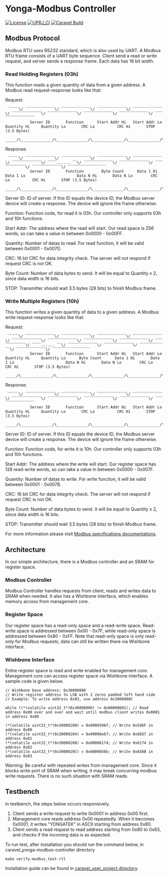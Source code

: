 # Yonga-Modbus Controller

[![License](https://img.shields.io/badge/License-Apache%202.0-blue.svg)](https://opensource.org/licenses/Apache-2.0) [![UPRJ_CI](https://github.com/efabless/caravel_project_example/actions/workflows/user_project_ci.yml/badge.svg)](https://github.com/efabless/caravel_project_example/actions/workflows/user_project_ci.yml) [![Caravel Build](https://github.com/efabless/caravel_project_example/actions/workflows/caravel_build.yml/badge.svg)](https://github.com/efabless/caravel_project_example/actions/workflows/caravel_build.yml)

## Modbus Protocol
Modbus RTU uses RS232 standard, which is also used by UART. A Modbus RTU frame consists of a UART byte sequence. Client send a read or write request, and server sends a response frame. Each data has 16 bit width.
### Read Holding Registers (03h)
This function reads a given quantity of data from a given address. A Modbus read request-response looks like that:

Request:
```
 ̅ ̅ ̅ ̅ ̅ \/ ̅ ̅ ̅ ̅ ̅ ̅ ̅ ̅ ̅ ̅ ̅ ̅ ̅ \/ ̅ ̅ ̅ ̅ ̅ ̅ ̅ ̅ ̅ ̅ ̅ ̅ ̅ \/ ̅ ̅ ̅ ̅ ̅ ̅ ̅ ̅ ̅ ̅ ̅ ̅ ̅ \/ ̅ ̅ ̅ ̅ ̅ ̅ ̅ ̅ ̅ ̅ ̅ ̅ ̅ \/ ̅ ̅ ̅ ̅ ̅ ̅ ̅ ̅ ̅ ̅ ̅ ̅ ̅ \/ ̅ ̅ ̅ ̅ ̅ ̅ ̅ ̅ ̅ ̅ ̅ ̅ ̅ \/ ̅ ̅ ̅ ̅ ̅ ̅ ̅ ̅ ̅ ̅ ̅ ̅ ̅ \/ ̅ ̅ ̅ ̅ ̅ ̅ ̅ ̅ ̅ ̅ ̅ ̅ ̅ \/ ̅ ̅ ̅ ̅ ̅ ̅ ̅ ̅ ̅ ̅ ̅ ̅ ̅ ̅ ̅ ̅ ̅ 
           Server ID       Function      Start Addr Hi   Start Addr Lo    Quantity Hi     Quantity Lo       CRC Lo          CRC Hi       STOP (3.5 Bytes)
 _____/\______________/\______________/\______________/\______________/\______________/\______________/\______________/\______________/\__________________
```
Response:
```
 ̅ ̅ ̅ ̅ ̅ \/ ̅ ̅ ̅ ̅ ̅ ̅ ̅ ̅ ̅ ̅ ̅ ̅ ̅ \/ ̅ ̅ ̅ ̅ ̅ ̅ ̅ ̅ ̅ ̅ ̅ ̅ ̅ \/ ̅ ̅ ̅ ̅ ̅ ̅ ̅ ̅ ̅ ̅ ̅ ̅ ̅ \/ ̅ ̅ ̅ ̅ ̅ ̅ ̅ ̅ ̅ ̅ ̅ ̅ ̅ \/ ̅ ̅ ̅ ̅ ̅ ̅ ̅ ̅ ̅ ̅ ̅ ̅ ̅ \/ ̅ ̅ ̅ ̅ ...... ̅ ̅ \/ ̅ ̅ ̅ ̅ ̅ ̅ ̅ ̅ ̅ ̅ ̅ ̅ ̅ \/ ̅ ̅ ̅ ̅ ̅ ̅ ̅ ̅ ̅ ̅ ̅ ̅ ̅ \/ ̅ ̅ ̅ ̅ ̅ ̅ ̅ ̅ ̅ ̅ ̅ ̅ ̅ \/ ̅ ̅ ̅ ̅ ̅ ̅ ̅ ̅ ̅ ̅ ̅ ̅ ̅ \/ ̅ ̅ ̅ ̅ ̅ ̅ ̅ ̅ ̅ ̅ ̅ ̅ ̅ ̅ ̅ ̅ ̅ 
           Server ID       Function        Byte Count      Data 1 Hi       Data 1 Lo                       Data N Hi       Data N Lo        CRC Lo          CRC Hi       STOP (3.5 Bytes)
 _____/\______________/\______________/\______________/\______________/\______________/\_____......___/\______________/\______________/\______________/\______________/\__________________
```

Server ID: ID of server. If this ID equals the device ID, the Modbus server device will create a response. The device will ignore the frame otherwise.

Function: Function code, for read it is 03h. Our controller only supports 03h and 10h functions.

Start Addr: The address where the read will start. Our read space is 256 words, so can take a value in between 0x0000 - 0x00FF.

Quantity: Number of datas to read. For read function, it will be valid between 0x0001 - 0x007D.

CRC: 16 bit CRC for data integrity check. The server will not respond if request CRC is not OK.

Byte Count: Number of data bytes to send. It will be equal to Quantity x 2, since data width is 16 bits.

STOP: Transmitter should wait 3.5 bytes (28 bits) to finish Modbus frame.

### Write Multiple Registers (10h)
This function writes a given quantity of data to a given address. A Modbus write request-response looks like that:

Request:
```
 ̅ ̅ ̅ ̅ ̅ \/ ̅ ̅ ̅ ̅ ̅ ̅ ̅ ̅ ̅ ̅ ̅ ̅ ̅ \/ ̅ ̅ ̅ ̅ ̅ ̅ ̅ ̅ ̅ ̅ ̅ ̅ ̅ \/ ̅ ̅ ̅ ̅ ̅ ̅ ̅ ̅ ̅ ̅ ̅ ̅ ̅ \/ ̅ ̅ ̅ ̅ ̅ ̅ ̅ ̅ ̅ ̅ ̅ ̅ ̅ \/ ̅ ̅ ̅ ̅ ̅ ̅ ̅ ̅ ̅ ̅ ̅ ̅ ̅ \/ ̅ ̅ ̅ ̅ ̅ ̅ ̅ ̅ ̅ ̅ ̅ ̅ ̅ \/ ̅ ̅ ̅ ̅ ̅ ̅ ̅ ̅ ̅ ̅ ̅ ̅ ̅ \/ ̅ ̅ ̅ ̅ ̅ ̅ ̅ ̅ ̅ ̅ ̅ ̅ ̅ \/ ̅ ̅ ̅ ̅ ̅ ̅ ̅ ̅ ̅ ̅ ̅ ̅ ̅ \/ ̅ ̅ ̅ ̅ ...... ̅ ̅ \/ ̅ ̅ ̅ ̅ ̅ ̅ ̅ ̅ ̅ ̅ ̅ ̅ ̅ \/ ̅ ̅ ̅ ̅ ̅ ̅ ̅ ̅ ̅ ̅ ̅ ̅ ̅ \/ ̅ ̅ ̅ ̅ ̅ ̅ ̅ ̅ ̅ ̅ ̅ ̅ ̅ \/ ̅ ̅ ̅ ̅ ̅ ̅ ̅ ̅ ̅ ̅ ̅ ̅ ̅ \/ ̅ ̅ ̅ ̅ ̅ ̅ ̅ ̅ ̅ ̅ ̅ ̅ ̅ ̅ ̅ ̅ ̅ 
           Server ID       Function      Start Addr Hi   Start Addr Lo    Quantity Hi     Quantity Lo      Byte Count      Data 1 Hi       Data 1 Lo                       Data N Hi       Data N Lo        CRC Lo          CRC Hi       STOP (3.5 Bytes)
 _____/\______________/\______________/\______________/\______________/\______________/\______________/\______________/\______________/\______________/\_____......___/\______________/\______________/\______________/\______________/\__________________
```
Response:
```
 ̅ ̅ ̅ ̅ ̅ \/ ̅ ̅ ̅ ̅ ̅ ̅ ̅ ̅ ̅ ̅ ̅ ̅ ̅ \/ ̅ ̅ ̅ ̅ ̅ ̅ ̅ ̅ ̅ ̅ ̅ ̅ ̅ \/ ̅ ̅ ̅ ̅ ̅ ̅ ̅ ̅ ̅ ̅ ̅ ̅ ̅ \/ ̅ ̅ ̅ ̅ ̅ ̅ ̅ ̅ ̅ ̅ ̅ ̅ ̅ \/ ̅ ̅ ̅ ̅ ̅ ̅ ̅ ̅ ̅ ̅ ̅ ̅ ̅ \/ ̅ ̅ ̅ ̅ ̅ ̅ ̅ ̅ ̅ ̅ ̅ ̅ ̅ \/ ̅ ̅ ̅ ̅ ̅ ̅ ̅ ̅ ̅ ̅ ̅ ̅ ̅ \/ ̅ ̅ ̅ ̅ ̅ ̅ ̅ ̅ ̅ ̅ ̅ ̅ ̅ \/ ̅ ̅ ̅ ̅ ̅ ̅ ̅ ̅ ̅ ̅ ̅ ̅ ̅ ̅ ̅ ̅ ̅ 
           Server ID       Function      Start Addr Hi   Start Addr Lo    Quantity Hi     Quantity Lo       CRC Lo          CRC Hi       STOP (3.5 Bytes)
 _____/\______________/\______________/\______________/\______________/\______________/\______________/\______________/\______________/\__________________
```

Server ID: ID of server. If this ID equals the device ID, the Modbus server device will create a response. The device will ignore the frame otherwise.

Function: Function code, for write it is 10h. Our controller only supports 03h and 10h functions.

Start Addr: The address where the write will start. Our register space has 128 read-write words, so can take a value in between 0x0000 - 0x007F.

Quantity: Number of datas to write. For write function, it will be valid between 0x0001 - 0x007B.

CRC: 16 bit CRC for data integrity check. The server will not respond if request CRC is not OK.

Byte Count: Number of data bytes to send. It will be equal to Quantity x 2, since data width is 16 bits.

STOP: Transmitter should wait 3.5 bytes (28 bits) to finish Modbus frame.

For more information please visit [Modbus specifications documentations](https://modbus.org/specs.php).

## Architecture
In our simple architecture, there is a Modbus controller and an SRAM for register space. 
### Modbus Controller
Modbus Controller handles requests from client, reads and writes data to SRAM when needed. It also has a Wishbone interface, which enables memory access from management core.
### Register Space
Our register space has a read-only space and a read-write space. Read-write space is addressed between 0x00 - 0x7F, while read-only space is addressed between 0x80 - 0xFF. Note that read-only space is only read-only for Modbus requests, data can still be written there via Wishbone interface.
### Wishbone Interface
Entire register space is read and write enabled for management core. Management core can access register space via Wishbone interface. A sample code is given below.
```
// Wishbone base address: 0x30000000
// Write register address to LSB with 2 zeros padded left hand side
// Example: To write address 0x03, use address 0x3000000C
	    
while ((*(volatile uint32_t*)0x30000000) != 0x00000001); // Read address 0x00 over and over and wait until modbus client writes 0x0001 in address 0x00

(*(volatile uint32_t*)0x30000200) = 0x0000596f; // Write 0x596F in address 0x80
(*(volatile uint32_t*)0x30000204) = 0x00006e67; // Write 0x6E67 in address 0x81
(*(volatile uint32_t*)0x30000208) = 0x00006174; // Write 0x6174 in address 0x82
(*(volatile uint32_t*)0x3000020C) = 0x0000656b; // Write 0x656B in address 0x83
```
Warning: Be careful with repeated writes from management core. Since it blocks write port of SRAM when writing, it may break concurring modbus write requests. There is no such situation with SRAM reads. 
## Testbench
In testbench, the steps below occurs responsively.

1. Client sends a write request to write 0x0001 in address 0x00 first. 
2. Management core reads address 0x00 repeatedly. When it becomes 0x0001, it writes "YONGATEK" in ASCII starting from address 0x80.
3. Client sends a read request to read address starting from 0x80 to 0x83, and checks if the incoming data is as expected.

To run test, after installation you should run the command below, in caravel_yonga-modbus-controller directory
```
make verify-modbus_test-rtl
```
Installation guide can be found in [caravel_user_project directory](https://github.com/efabless/caravel_user_project/blob/main/docs/source/quickstart.rst).
